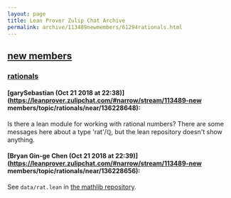 ```yaml
---
layout: page
title: Lean Prover Zulip Chat Archive 
permalink: archive/113489newmembers/61294rationals.html
---
```


## [new members](index.html)
### [rationals](61294rationals.html)

#### [garySebastian (Oct 21 2018 at 22:38)](https://leanprover.zulipchat.com/#narrow/stream/113489-new members/topic/rationals/near/136228648):
Is there a lean module for working with rational numbers? There are some messages here about a type 'rat'/ℚ, but the lean repository doesn't show anything.

#### [Bryan Gin-ge Chen (Oct 21 2018 at 22:39)](https://leanprover.zulipchat.com/#narrow/stream/113489-new members/topic/rationals/near/136228656):
See `data/rat.lean` in [the mathlib repository](https://github.com/leanprover/mathlib/blob/fedee9835e73df24a367163e87c9c70284acf4f2/data/rat.lean).


